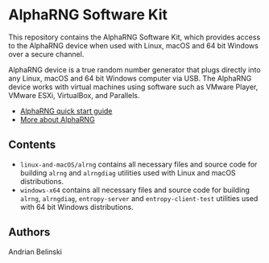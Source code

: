# AlphaRNG Software Kit

This repository contains the AlphaRNG Software Kit, which provides access to the AlphaRNG device when used with Linux, macOS and 64 bit Windows
over a secure channel.

AlphaRNG device is a true random number generator that plugs directly into any Linux, macOS and 64 bit Windows computer via USB. 
The AlphaRNG device works with virtual machines using software such as VMware Player, VMware ESXi, VirtualBox, and Parallels. 

* [AlphaRNG quick start guide](https://tectrolabs.com/docs/alpharng/quick-start/)
* [More about AlphaRNG](https://tectrolabs.com/alpharng/)

## Contents

* `linux-and-macOS/alrng` contains all necessary files and source code for building `alrng` and `alrngdiag` utilities used with Linux and macOS distributions.
* `windows-x64` contains all necessary files and source code for building `alrng`, `alrngdiag`, `entropy-server` and `entropy-client-test` utilities used with 64 bit Windows distributions.


## Authors

Andrian Belinski 
